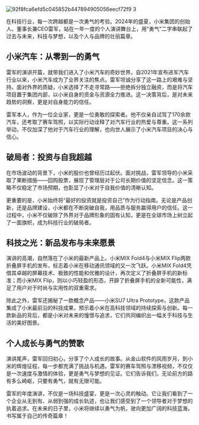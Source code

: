 
![92f8fca6efd5c045852b447894905056eecf72f9 3](https://github.com/user-attachments/assets/46e30fa9-b528-4db3-8fb1-b8a2b7aff261)

在科技行业，每一次跨越都是一次勇气的考验。2024年的盛夏，小米集团的创始人、董事长兼CEO雷军，站在一年一度的个人演讲舞台上，用“勇气”二字串联起了过去与未来，科技与梦想，以及个人与品牌的壮丽篇章。

## 小米汽车：从零到一的勇气
雷军的演讲开篇，就带我们进入了小米汽车的奇妙世界。自2021年宣布进军汽车行业以来，小米汽车成为了业界关注的焦点。雷军坦诚分享了这一路上的艰难与坚持。面对外界的质疑，小米选择了不走寻常路——拒绝拆分独立融资，而是将汽车项目置于集团内部，以小米自身的资金与资源全力推进。这一决策背后，是对未来趋势的洞察，更是对自身能力的信任。

雷军本人，作为一位企业家，更是一位勇敢的探索者。他不仅亲自试驾了170余款汽车，还考取了赛车驾照，以实际行动诠释了对汽车行业的热爱与尊重。这一系列举动，不仅加深了他对于汽车行业的理解，也向世人展示了小米汽车项目的决心与信心。

## 破局者：投资与自我超越
在市场波动的背景下，小米的股价也曾经历过起伏。面对挑战，雷军领导的小米采取了果断措施——回购股票，展现了管理层对于公司长期价值的坚定信念。这一策略不仅稳定了市场预期，也彰显了小米对于自我价值的清晰认知。

更重要的是，小米始终将“最好的投资就是投资自己”作为行动指南。无论是产品创新，还是品牌建设，小米都在不断突破自我，用品质与服务赢得用户的信任。这一过程中，小米不仅破除了外界对于品牌形象的固有认知，更是在全球市场上树立起了一面旗帜，成为科技行业的破局者。

## 科技之光：新品发布与未来愿景
演讲的高潮，自然落在了小米的最新产品上。小米MIX Fold4与小米MIX Flip两款折叠屏手机的发布，标志着小米在移动通讯领域的又一次飞跃。小米MIX Fold4凭借其卓越的屏幕技术、极致的性能和优雅的设计，再次定义了折叠屏手机的新标准；而小米MIX Flip，则以小巧轻盈的形态，开辟了折叠屏手机的全新可能性，满足了用户对于时尚与实用性的双重需求。

除此之外，雷军还揭秘了一款概念产品——小米SU7 Ultra Prototype，这款产品集成了小米最前沿的科技成果，预示着小米在高科技领域的持续探索与创新。每一款新品的背后，都是小米对未来的憧憬与追求，它们共同编织出一幅关于科技与生活的美好图景。

## 个人成长与勇气的赞歌
演讲尾声，雷军回归初心，分享了个人成长的故事。从金山软件的风雨岁月，到小米的辉煌征程，每一步都充满了挑战与机遇。雷军的赛车驾照与漂移视频，不仅仅是一次速度与激情的体验，更是勇气与梦想的见证。它们告诉我们，无论前方的路有多么崎岖，只要有勇气，就有无限可能。

雷军的年度演讲，不仅是一场科技盛宴，更是一次心灵的触动。它让我们看到了一个企业从无到有、从弱到强的成长轨迹，也让我们感受到了一个领导者对于梦想的执着追求。在未来的日子里，小米将继续以勇气为帆，驶向更加广阔的科技蓝海，书写属于自己的传奇篇章！